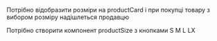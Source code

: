 Потрібно відобразити розміри на productCard і при покупці товару з вибором розміру надішлеться продавцю

Потрібно створити компонент productSize з кнопками S M L LX

<!-- Потрібно реалізувати більш глибший каталог тобто при виборі чоловічий одяг на сторінці на якій відобразився чоловічий одяг мають бути кнопки...

Потрібно реалізувати при додаванні продукту щоб продавець мав змогу додати правильну категорію для продукту наприклад якшо це взуття то потрібно його добавити в категорію взуття -->
